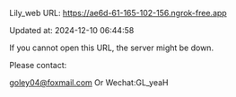 Lily_web URL: https://ae6d-61-165-102-156.ngrok-free.app

Updated at: 2024-12-10 06:44:58

If you cannot open this URL, the server might be down.

Please contact: 

goley04@foxmail.com Or Wechat:GL_yeaH